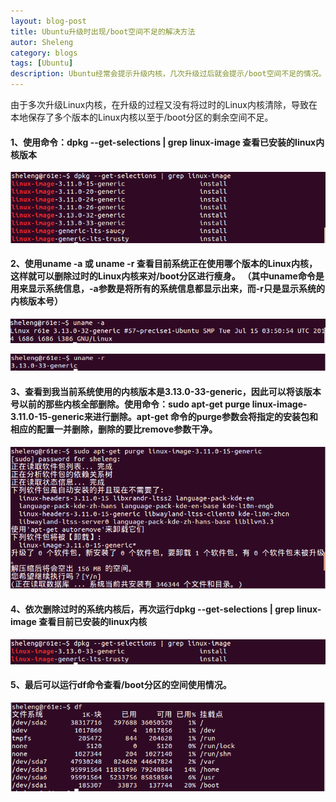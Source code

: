 ```yaml
---
layout: blog-post
title: Ubuntu升级时出现/boot空间不足的解决方法
autor: Sheleng
category: blogs
tags: [Ubuntu]
description: Ubuntu经常会提示升级内核，几次升级过后就会提示/boot空间不足的情况。本文就针对该问题提出一个解决方法。
---
```


由于多次升级Linux内核，在升级的过程又没有将过时的Linux内核清除，导致在本地保存了多个版本的Linux内核以至于/boot分区的剩余空间不足。

#### 1、使用命令：dpkg --get-selections | grep linux-image 查看已安装的linux内核版本

![](/public/img/posts/blogs/2014-08-12-ubuntu-update-boot/1.png)

#### 2、使用uname -a 或 uname -r 查看目前系统正在使用哪个版本的Linux内核，这样就可以删除过时的Linux内核来对/boot分区进行瘦身。   （其中uname命令是用来显示系统信息，-a参数是将所有的系统信息都显示出来，而-r只是显示系统的内核版本号）

![](/public/img/posts/blogs/2014-08-12-ubuntu-update-boot/2.png)

![](/public/img/posts/blogs/2014-08-12-ubuntu-update-boot/3.png)

#### 3、查看到我当前系统使用的内核版本是3.13.0-33-generic，因此可以将该版本号以前的那些内核全部删除。使用命令：sudo apt-get purge linux-image-3.11.0-15-generic来进行删除。apt-get 命令的purge参数会将指定的安装包和相应的配置一并删除，删除的要比remove参数干净。

![](/public/img/posts/blogs/2014-08-12-ubuntu-update-boot/4.png)

#### 4、依次删除过时的系统内核后，再次运行dpkg --get-selections | grep linux-image 查看目前已安装的linux内核

![](/public/img/posts/blogs/2014-08-12-ubuntu-update-boot/5.png)

#### 5、最后可以运行df命令查看/boot分区的空间使用情况。

![](/public/img/posts/blogs/2014-08-12-ubuntu-update-boot/6.png)
